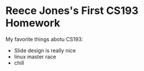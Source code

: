 # Reece Jones's First CS193 Homework
My favorite things abotu CS193:
- Slide design is really nice
- linux master race
- chill
